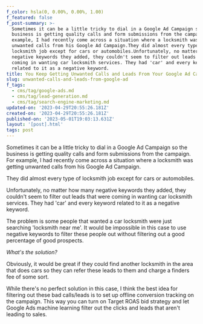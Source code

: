 ```yaml
---
f_color: hsla(0, 0.00%, 0.00%, 1.00)
f_featured: false
f_post-summary: >-
  Sometimes it can be a little tricky to dial in a Google Ad Campaign so the
  business is getting quality calls and form submissions from the campaign. For
  example, I had recently come across a situation where a locksmith was getting
  unwanted calls from his Google Ad Campaign.They did almost every type of
  locksmith job except for cars or automobiles.Unfortunately, no matter how many
  negative keywords they added, they couldn't seem to filter out leads that were
  coming in wanting car locksmith services. They had 'car' and every keyword
  related to it as a negative keyword.
title: You Keep Getting Unwanted Calls and Leads From Your Google Ad Campaign
slug: unwanted-calls-and-leads-from-google-ad
f_tags:
  - cms/tag/google-ads.md
  - cms/tag/lead-generation.md
  - cms/tag/search-engine-marketing.md
updated-on: '2023-04-29T20:55:26.181Z'
created-on: '2023-04-29T20:55:26.181Z'
published-on: '2023-05-01T19:03:13.631Z'
layout: '[post].html'
tags: post
---
```


Sometimes it can be a little tricky to dial in a Google Ad Campaign so the business is getting quality calls and form submissions from the campaign. For example, I had recently come across a situation where a locksmith was getting unwanted calls from his Google Ad Campaign.

They did almost every type of locksmith job except for cars or automobiles.

Unfortunately, no matter how many negative keywords they added, they couldn't seem to filter out leads that were coming in wanting car locksmith services. They had 'car' and every keyword related to it as a negative keyword.

The problem is some people that wanted a car locksmith were just searching 'locksmith near me'. It would be impossible in this case to use negative keywords to filter these people out without filtering out a good percentage of good prospects.

_What's the solution?_

Obviously, it would be great if they could find another locksmith in the area that does cars so they can refer these leads to them and charge a finders fee of some sort.

While there's no perfect solution in this case, I think the best idea for filtering out these bad calls/leads is to set up offline conversion tracking on the campaign. This way you can turn on Target ROAS bid strategy and let Google Ads machine learning filter out the clicks and leads that aren't leading to sales.
